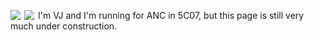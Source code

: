 <style>
.demo {
    width:420px;
}
ul {
    list-style: none outside none;
    padding-left: 0;
    margin-bottom:0;
}
li {
    display: block;
    float: left;
    margin-right: 6px;
    cursor:pointer;
}
img {
    display: block;
    height: auto;
    max-width: 100%;
}
</style>
<script src="https://ajax.googleapis.com/ajax/libs/jquery/1.9.1/jquery.min.js"></script>
<script src="https://raw.githubusercontent.com/sachinchoolur/lightslider/master/dist/js/lightslider.min.js"></script>
<script>
$('#lightSlider').lightSlider({
    gallery: true,
    item: 1,
    loop: true,
    slideMargin: 0,
    thumbItem: 9
});
</script>
<div class="demo">
    <ul id="lightSlider">
        <li data-thumb="https://sachinchoolur.github.io/lightslider/img/thumb/cS-1.jpg">
            <img src="https://sachinchoolur.github.io/lightslider/img/cS-1.jpg" />
        </li>
        <li data-thumb="https://sachinchoolur.github.io/lightslider/img/thumb/cS-2.jpg">
            <img src="https://sachinchoolur.github.io/lightslider/img/cS-2.jpg" />
        </li>
    </ul>
</div>
I'm VJ and I'm running for ANC in 5C07, but this page is still very much under construction.
